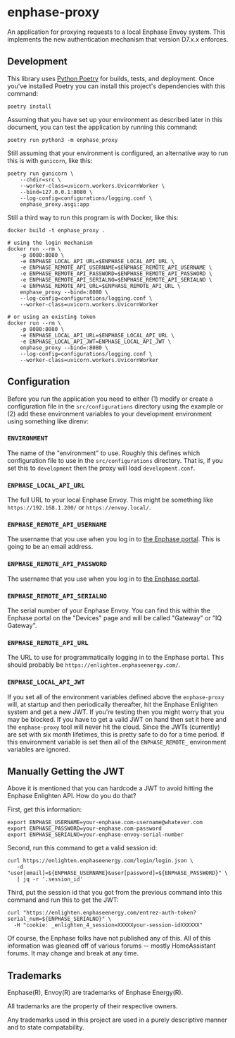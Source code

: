 # enphase-proxy
An application for proxying requests to a local Enphase Envoy system. This implements the new authentication mechanism that version D7.x.x enforces.

## Development

This library uses [Python Poetry](https://python-poetry.org/) for builds, tests, and deployment. Once you've installed Poetry you can install this project's dependencies with this command:

```
poetry install
```

Assuming that you have set up your environment as described later in this document, you can test the application by running this command:

```
poetry run python3 -m enphase_proxy
```

Still assuming that your environment is configured, an alternative way to run this is with `gunicorn`, like this:

```
poetry run gunicorn \
    --chdir=src \
    --worker-class=uvicorn.workers.UvicornWorker \
    --bind=127.0.0.1:8080 \
    --log-config=configurations/logging.conf \
    enphase_proxy.asgi:app
```

Still a third way to run this program is with Docker, like this:

```
docker build -t enphase_proxy .

# using the login mechanism
docker run --rm \
    -p 8080:8080 \
    -e ENPHASE_LOCAL_API_URL=$ENPHASE_LOCAL_API_URL \
    -e ENPHASE_REMOTE_API_USERNAME=$ENPHASE_REMOTE_API_USERNAME \
    -e ENPHASE_REMOTE_API_PASSWORD=$ENPHASE_REMOTE_API_PASSWORD \
    -e ENPHASE_REMOTE_API_SERIALNO=$ENPHASE_REMOTE_API_SERIALNO \
    -e ENPHASE_REMOTE_API_URL=$ENPHASE_REMOTE_API_URL \
    enphase_proxy --bind=:8080 \
    --log-config=configurations/logging.conf \
    --worker-class=uvicorn.workers.UvicornWorker

# or using an existing token
docker run --rm \
    -p 8080:8080 \
    -e ENPHASE_LOCAL_API_URL=$ENPHASE_LOCAL_API_URL \
    -e ENPHASE_LOCAL_API_JWT=ENPHASE_LOCAL_API_JWT \
    enphase_proxy --bind=:8080 \
    --log-config=configurations/logging.conf \
    --worker-class=uvicorn.workers.UvicornWorker
```

## Configuration

Before you run the application you need to either (1) modify or create a configuration file in the `src/configurations` directory using the example or (2) add these environment variables to your development environment using something like direnv:

### `ENVIRONMENT`

The name of the "environment" to use. Roughly this defines which configuration file to use in the `src/configurations` directory. That is, if you set this to `development` then the proxy will load `development.conf`.

### `ENPHASE_LOCAL_API_URL`

The full URL to your local Enphase Envoy. This might be something like `https://192.168.1.200/` or `https://envoy.local/`.

### `ENPHASE_REMOTE_API_USERNAME`

The username that you use when you log in to [the Enphase portal](http://enlighten.enphaseenergy.com). This is going to be an email address.

### `ENPHASE_REMOTE_API_PASSWORD`

The username that you use when you log in to [the Enphase portal](http://enlighten.enphaseenergy.com).

### `ENPHASE_REMOTE_API_SERIALNO`

The serial number of your Enphase Envoy. You can find this within the Enphase portal on the "Devices" page and will be called "Gateway" or "IQ Gateway".

### `ENPHASE_REMOTE_API_URL`

The URL to use for programmatically logging in to the Enphase portal. This should probably be `https://enlighten.enphaseenergy.com/`.

### `ENPHASE_LOCAL_API_JWT`

If you set all of the environment variables defined above the `enphase-proxy` will, at startup and then periodically thereafter, hit the Enphase Enlighten system and get a new JWT. If you're testing then you might worry that you may be blocked. If you have to get a valid JWT on hand then set it here and the `enphase-proxy` tool will never hit the cloud. Since the JWTs (currently) are set with six _month_ lifetimes, this is pretty safe to do for a time period. If this environment variable is set then all of the `ENPHASE_REMOTE_` environment variables are ignored.

## Manually Getting the JWT

Above it is mentioned that you can hardcode a JWT to avoid hitting the Enphase Enlighten API. How do you do that?

First, get this information:

```
export ENPHASE_USERNAME=your-enphase.com-username@whatever.com
export ENPHASE_PASSWORD=your-enphase.com-password
export ENPHASE_SERIALNO=your-enphase-envoy-serial-number
```

Second, run this command to get a valid session id:

```
curl https://enlighten.enphaseenergy.com/login/login.json \
   -d "user[email]=${ENPHASE_USERNAME}&user[password]=${ENPHASE_PASSWORD}" \
   | jq -r '.session_id'
```

Third, put the session id that you got from the previous command into this command and run this to get the JWT:

```
curl "https://enlighten.enphaseenergy.com/entrez-auth-token?serial_num=${ENPHASE_SERIALNO}" \
  -H "cookie: _enlighten_4_session=XXXXXyour-session-idXXXXXX"
```

Of course, the Enphase folks have not published any of this. All of this information was gleaned off of various forums -- mostly HomeAssistant forums. It may change and break at any time.

## Trademarks

Enphase(R), Envoy(R) are trademarks of Enphase Energy(R).

All trademarks are the property of their respective owners.

Any trademarks used in this project are used in a purely descriptive manner and to state compatability.
